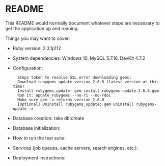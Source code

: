 # README

This README would normally document whatever steps are necessary to get the
application up and running.

Things you may want to cover:

* Ruby version: 2.3.1p112

* System dependencies: Windows 10, MySQL 5.7.16, DevKit 4.7.2

* Configuration: 

        Steps taken to resolve SSL error downloading gems:
        Download rubygems_update version 2.6.8 (latest version at this time)
        Install rubygems_update: gem install rubygems-update-2.6.8.gem
        Run it: update_rubygems --no-ri --no-rdoc
        Make sure gem -v returns version 2.6.8
        [Optional] Uninstall rubygems_update: gem uninstall rubygems-update -x

* Database creation: rake db:create

* Database initialization:

* How to run the test suite:

* Services (job queues, cache servers, search engines, etc.):

* Deployment instructions:
